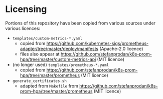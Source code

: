 # Licensing

Portions of this repository have been copied from various sources under various licences:

- `templates/custom-metrics-*.yaml`
  - copied from https://github.com/kubernetes-sigs/prometheus-adapter/tree/master/deploy/manifests (Apache-2.0 licence)
  - files also appear at https://github.com/stefanprodan/k8s-prom-hpa/tree/master/custom-metrics-api (MIT licence)
- (no longer used) `templates/prometheus-*.yaml`
  - copied from https://github.com/stefanprodan/k8s-prom-hpa/tree/master/prometheus (MIT licence)
- `generate_certificates.sh`
  - adapted from `Makefile` from https://github.com/stefanprodan/k8s-prom-hpa/tree/master/prometheus (MIT licence)
